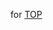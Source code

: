 for [TOP](https://www.theodinproject.com/lessons/node-path-intermediate-html-and-css-admin-dashboard)